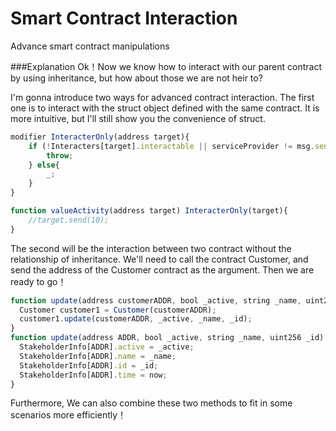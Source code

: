 # Smart Contract Interaction
Advance smart contract manipulations

###Explanation
Ok！Now we know how to interact with our parent contract by using inheritance, but how about those we are not heir to?

I'm gonna introduce two ways for advanced contract interaction.
The first one is to interact with the struct object defined with the same contract.
It is more intuitive, but I'll still show you the convenience of struct.
```javascript
modifier InteracterOnly(address target){
    if (!Interacters[target].interactable || serviceProvider != msg.sender){
        throw;
    } else{
        _;
    }
}

function valueActivity(address target) InteracterOnly(target){
    //target.send(10);
}
```


The second will be the interaction between two contract without the relationship of inheritance.
We'll need to call the contract Customer, and send the address of the Customer contract as the argument. Then we are ready to go！
```javascript
function update(address customerADDR, bool _active, string _name, uint256 _id){
  Customer customer1 = Customer(customerADDR);
  customer1.update(customerADDR, _active, _name, _id);
}
function update(address ADDR, bool _active, string _name, uint256 _id) ownerOnly{
  StakeholderInfo[ADDR].active = _active;
  StakeholderInfo[ADDR].name = _name;
  StakeholderInfo[ADDR].id = _id;
  StakeholderInfo[ADDR].time = now;
}
```

Furthermore, We can also combine these two methods to fit in some scenarios more efficiently！
